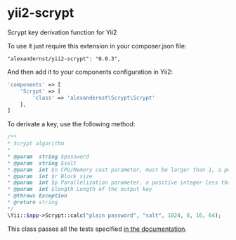 # yii2-scrypt

Scrypt key derivation function for Yii2

To use it just require this extension in your composer.json file:

~~~
"alexandernst/yii2-scrypt": "0.0.3",
~~~

And then add it to your components configuration in Yii2:

~~~php
'components' => [
	'Scrypt' => [
		'class' => 'alexandernst\Scrypt\Scrypt'
	],
]
~~~

To derivate a key, use the following method:

~~~php
/**
* Scrypt algorithm
*
* @param  string $password
* @param  string $salt
* @param  int $n CPU/Memory cost parameter, must be larger than 1, a power of 2 and less than 2^(128 * r / 8)
* @param  int $r Block size
* @param  int $p Parallelization parameter, a positive integer less than or equal to ((2^32-1) * hLen) / MFLen where hLen is 32 and MFlen is 128 * r
* @param  int $length Length of the output key
* @throws Exception
* @return string
*/
\Yii::$app->Scrypt::calc("plain password", "salt", 1024, 8, 16, 64);
~~~

This class passes all the tests specified [in the documentation](https://tools.ietf.org/html/draft-josefsson-scrypt-kdf-01).
